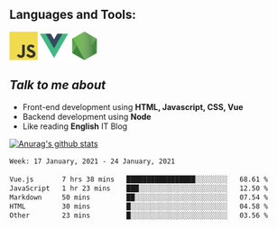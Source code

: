 ## **Languages and Tools:**      
<code><img height="50" src="https://raw.githubusercontent.com/github/explore/80688e429a7d4ef2fca1e82350fe8e3517d3494d/topics/javascript/javascript.png"></code>
<code><img height="50"  src="https://raw.githubusercontent.com/github/explore/80688e429a7d4ef2fca1e82350fe8e3517d3494d/topics/vue/vue.png"></code>
<code><img height="50"  src="https://raw.githubusercontent.com/github/explore/80688e429a7d4ef2fca1e82350fe8e3517d3494d/topics/nodejs/nodejs.png"></code>

## *Talk to me about*
- Front-end development using **HTML, Javascript, CSS, Vue**
- Backend development using **Node**
- Like reading **English** IT Blog    

[![Anurag's github stats](https://github-readme-stats.vercel.app/api?username=qdi5)](https://github.com/anuraghazra/github-readme-stats)    

<!--START_SECTION:waka-->
```text
Week: 17 January, 2021 - 24 January, 2021

Vue.js       7 hrs 38 mins   █████████████████░░░░░░░░   68.61 % 
JavaScript   1 hr 23 mins    ███░░░░░░░░░░░░░░░░░░░░░░   12.50 % 
Markdown     50 mins         ██░░░░░░░░░░░░░░░░░░░░░░░   07.54 % 
HTML         30 mins         █░░░░░░░░░░░░░░░░░░░░░░░░   04.58 % 
Other        23 mins         █░░░░░░░░░░░░░░░░░░░░░░░░   03.56 % 
```
<!--END_SECTION:waka-->
